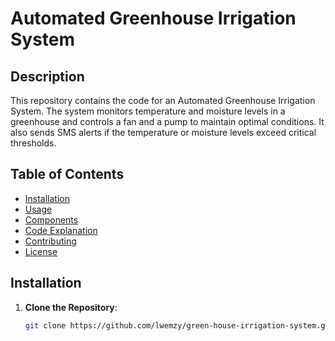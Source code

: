 # Automated Greenhouse Irrigation System

## Description
This repository contains the code for an Automated Greenhouse Irrigation System. The system monitors temperature and moisture levels in a greenhouse and controls a fan and a pump to maintain optimal conditions. It also sends SMS alerts if the temperature or moisture levels exceed critical thresholds.

## Table of Contents
- [Installation](#installation)
- [Usage](#usage)
- [Components](#components)
- [Code Explanation](#code-explanation)
- [Contributing](#contributing)
- [License](#license)

## Installation
1. **Clone the Repository**:
   ```sh
   git clone https://github.com/lwemzy/green-house-irrigation-system.git
